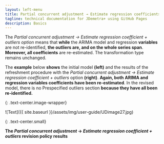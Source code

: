 ```yaml
---
layout: left-menu
title: Partial concurrent adjustment → Estimate regression coefficients + outliers
tagline: technical documentation for JDemetra+ using GitHub Pages
description: Basics
---
```

The *Partial concurrent adjustment → Estimate regression coefficient +
outliers option* means that **while** the ARIMA model and regression
**variables** are not re-identified, **the outliers are, and on the
whole series span**. **Moreover, all coefficients** are re-estimated.
The transformation type remains unchanged.

The **example** below **shows** the initial model **(left)** and the
results of the refreshment procedure with the *Partial concurrent
adjustment → Estimate regression coefficient + outliers* option
**(right)**. **Again, both** **ARIMA and regression variables
coefficients have been re-estimated**. In the revised model, there is no
Prespecified outliers section **because they have all been
re-identified.**

{: .text-center.image-wrapper}

![Text]({{ site.baseurl }}/assets/img/user-guide/UDimage27.jpg)

{: .text-center.small}

**The *Partial concurrent adjustment* → *Estimate regression coefficient + outliers* revision policy results**


